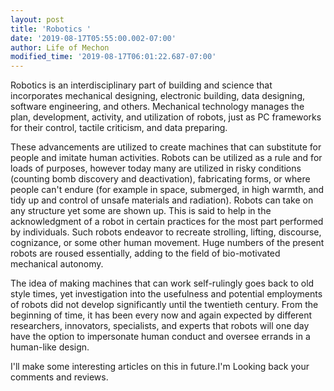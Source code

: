 ```yaml
---
layout: post
title: 'Robotics '
date: '2019-08-17T05:55:00.002-07:00'
author: Life of Mechon
modified_time: '2019-08-17T06:01:22.687-07:00'
---
```


Robotics is an interdisciplinary part of building and science that incorporates mechanical 
designing, electronic building, data designing, software engineering, and others. Mechanical technology manages the plan, development, activity, and utilization of robots, just as PC frameworks for their control, tactile criticism, and data preparing. 

These advancements are utilized to create machines that can substitute for people and imitate human activities. Robots can be utilized as a rule and for loads of purposes, however today many are utilized in risky conditions (counting bomb discovery and deactivation), fabricating forms, or where people can't endure (for example in space, submerged, in high warmth, and tidy up and control of unsafe materials and radiation). Robots can take on any structure yet some are shown up. This is said to help in the 
acknowledgment of a robot in certain  practices for the most part performed by individuals. Such robots endeavor to recreate strolling, lifting, discourse, cognizance, or some other human movement. Huge numbers of the present robots 
are roused essentially, adding to the field of bio-motivated mechanical autonomy. 


The idea of making machines that can work self-rulingly goes back 
to old style times, yet investigation into the usefulness and potential 
employments of robots did not develop significantly until the twentieth 
century. From the beginning of time, it has been every now and again expected 
by different researchers, innovators, specialists, and experts that robots 
will one day have the option to impersonate human conduct and oversee errands 
in a human-like design. 


I'll make some interesting articles on this in future.I'm Looking 
back your comments and reviews. 
